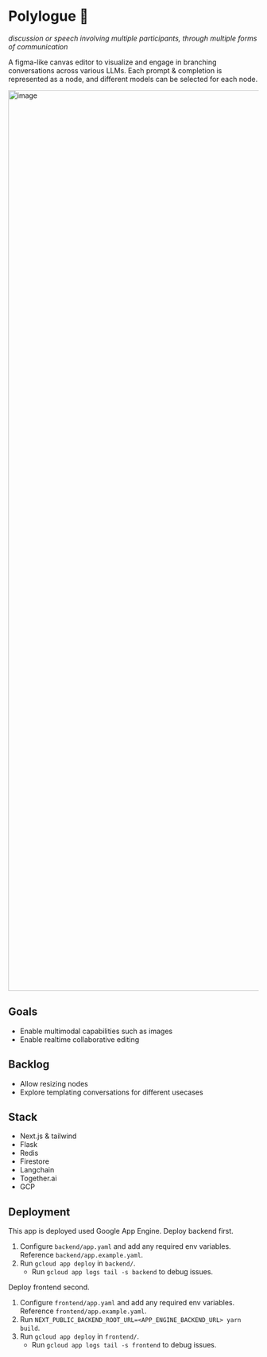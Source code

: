 # Polylogue 💬
_discussion or speech involving multiple participants, through multiple forms of communication_

A figma-like canvas editor to visualize and engage in branching conversations across various LLMs.
Each prompt & completion is represented as a node, and different models can be selected for each node.

<img width="1812" alt="image" src="https://github.com/user-attachments/assets/04aa884e-4ce4-406d-962b-890cfc85d7d7" />

## Goals
- Enable multimodal capabilities such as images
- Enable realtime collaborative editing

## Backlog
- Allow resizing nodes
- Explore templating conversations for different usecases

## Stack
- Next.js & tailwind
- Flask
- Redis
- Firestore
- Langchain
- Together.ai
- GCP

## Deployment
This app is deployed used Google App Engine.
Deploy backend first.
1. Configure `backend/app.yaml` and add any required env variables. Reference `backend/app.example.yaml`.
2. Run `gcloud app deploy` in `backend/`.
    - Run `gcloud app logs tail -s backend` to debug issues.

Deploy frontend second.
1. Configure `frontend/app.yaml` and add any required env variables. Reference `frontend/app.example.yaml`.
2. Run `NEXT_PUBLIC_BACKEND_ROOT_URL=<APP_ENGINE_BACKEND_URL> yarn build`.
3. Run `gcloud app deploy` in `frontend/`.
    - Run `gcloud app logs tail -s frontend` to debug issues.
